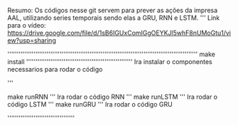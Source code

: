 Resumo:
Os códigos nesse git servem para prever as ações da impresa AAL,  utilizando series temporais sendo elas a GRU, RNN e LSTM.
'''
Link para o vídeo: https://drive.google.com/file/d/1sB6IGUxComIGgOEYKJl5whF8nUMoGtu1/view?usp=sharing

''''''''''''''''''''''''''''''''''''''''''''''''''''''''''''''''''''''''''''''''''''''''''''''''''''''
make install
'''''''''''''''''''''''''''''''''''''''''''''''''''''''''
Ira instalar o componentes necessarios para rodar o código

'''

make runRNN
'''
Ira  rodar o código RNN
'''
make runLSTM
'''
Ira  rodar o código LSTM
'''
make runGRU
'''
Ira  rodar o código GRU

''''''''''''''''''''''''''''''''''''